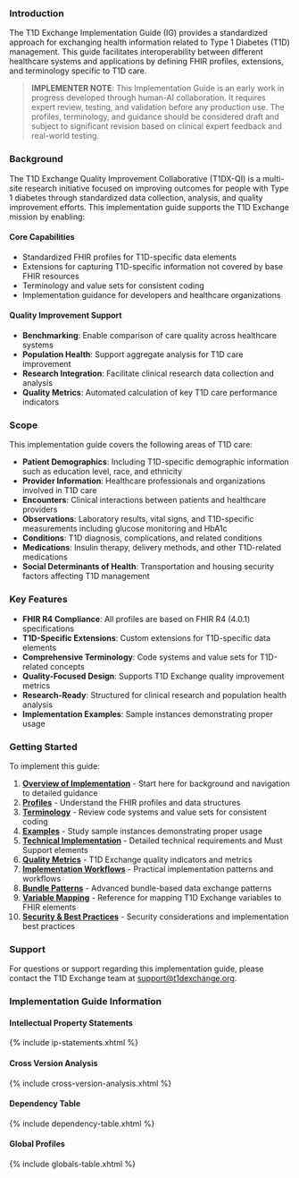 ### Introduction

The T1D Exchange Implementation Guide (IG) provides a standardized approach for exchanging health information related to Type 1 Diabetes (T1D) management. This guide facilitates interoperability between different healthcare systems and applications by defining FHIR profiles, extensions, and terminology specific to T1D care.

> **IMPLEMENTER NOTE**: This Implementation Guide is an early work in progress developed through human-AI collaboration. It requires expert review, testing, and validation before any production use. The profiles, terminology, and guidance should be considered draft and subject to significant revision based on clinical expert feedback and real-world testing.

### Background

The T1D Exchange Quality Improvement Collaborative (T1DX-QI) is a multi-site research initiative focused on improving outcomes for people with Type 1 diabetes through standardized data collection, analysis, and quality improvement efforts. This implementation guide supports the T1D Exchange mission by enabling:

#### Core Capabilities
- Standardized FHIR profiles for T1D-specific data elements
- Extensions for capturing T1D-specific information not covered by base FHIR resources
- Terminology and value sets for consistent coding
- Implementation guidance for developers and healthcare organizations

#### Quality Improvement Support
- **Benchmarking**: Enable comparison of care quality across healthcare systems
- **Population Health**: Support aggregate analysis for T1D care improvement
- **Research Integration**: Facilitate clinical research data collection and analysis
- **Quality Metrics**: Automated calculation of key T1D care performance indicators

### Scope

This implementation guide covers the following areas of T1D care:

- **Patient Demographics**: Including T1D-specific demographic information such as education level, race, and ethnicity
- **Provider Information**: Healthcare professionals and organizations involved in T1D care
- **Encounters**: Clinical interactions between patients and healthcare providers
- **Observations**: Laboratory results, vital signs, and T1D-specific measurements including glucose monitoring and HbA1c
- **Conditions**: T1D diagnosis, complications, and related conditions
- **Medications**: Insulin therapy, delivery methods, and other T1D-related medications
- **Social Determinants of Health**: Transportation and housing security factors affecting T1D management

### Key Features

- **FHIR R4 Compliance**: All profiles are based on FHIR R4 (4.0.1) specifications
- **T1D-Specific Extensions**: Custom extensions for T1D-specific data elements
- **Comprehensive Terminology**: Code systems and value sets for T1D-related concepts
- **Quality-Focused Design**: Supports T1D Exchange quality improvement metrics
- **Research-Ready**: Structured for clinical research and population health analysis
- **Implementation Examples**: Sample instances demonstrating proper usage

### Getting Started

To implement this guide:

1. **[Overview of Implementation](overview.html)** - Start here for background and navigation to detailed guidance
2. **[Profiles](profiles.html)** - Understand the FHIR profiles and data structures
3. **[Terminology](terminology.html)** - Review code systems and value sets for consistent coding
4. **[Examples](examples.html)** - Study sample instances demonstrating proper usage
5. **[Technical Implementation](implementation.html)** - Detailed technical requirements and Must Support elements
6. **[Quality Metrics](quality-metrics.html)** - T1D Exchange quality indicators and metrics
7. **[Implementation Workflows](workflows.html)** - Practical implementation patterns and workflows
8. **[Bundle Patterns](bundles.html)** - Advanced bundle-based data exchange patterns
9. **[Variable Mapping](mapping.html)** - Reference for mapping T1D Exchange variables to FHIR elements
10. **[Security & Best Practices](security.html)** - Security considerations and implementation best practices

### Support

For questions or support regarding this implementation guide, please contact the T1D Exchange team at [support@t1dexchange.org](mailto:support@t1dexchange.org).

### Implementation Guide Information

#### Intellectual Property Statements
{% include ip-statements.xhtml %}

#### Cross Version Analysis
{% include cross-version-analysis.xhtml %}

#### Dependency Table
{% include dependency-table.xhtml %}

#### Global Profiles
{% include globals-table.xhtml %}